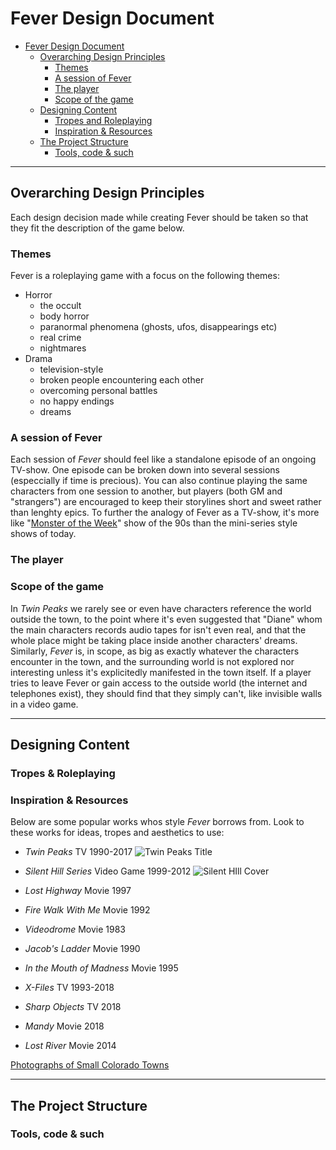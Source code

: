 # Fever Design Document

- [Fever Design Document](#fever-design-document)
  - [Overarching Design Principles](#overarching-design-principles)
    - [Themes](#themes)
    - [A session of Fever](#a-session-of-fever)
    - [The player](#the-player)
    - [Scope of the game](#scope-of-the-game)
  - [Designing Content](#designing-content)
    - [Tropes and Roleplaying](#tropes-and-roleplaying)
    - [Inspiration & Resources](#inspiration--resources)
  - [The Project Structure](#the-project-structure)
    - [Tools, code & such](#tools-code--such)

***

## Overarching Design Principles

Each design decision made while creating Fever should be taken so that they fit the description of the game below.

### Themes

Fever is a roleplaying game with a focus on the following themes:

- Horror
  - the occult
  - body horror
  - paranormal phenomena (ghosts, ufos, disappearings etc)
  - real crime
  - nightmares
- Drama
  - television-style
  - broken people encountering each other
  - overcoming personal battles
  - no happy endings
  - dreams

### A session of Fever

Each session of *Fever* should feel like a standalone episode of an ongoing TV-show. One episode can be broken down into several sessions (especcially if time is precious). You can also continue playing the same characters from one session to another, but players (both GM and "strangers") are encouraged to keep their storylines short and sweet rather than lenghty epics. To further the analogy of Fever as a TV-show, it's more like "[Monster of the Week](https://tvtropes.org/pmwiki/pmwiki.php/Main/MonsterOfTheWeek)" show of the 90s than the mini-series style shows of today.

### The player

### Scope of the game

In *Twin Peaks* we rarely see or even have characters reference the world outside the town, to the point where it's even suggested that "Diane" whom the main characters records audio tapes for isn't even real, and that the whole place might be taking place inside another characters' dreams. Similarly, *Fever* is, in scope, as big as exactly whatever the characters encounter in the town, and the surrounding world is not explored nor interesting unless it's explicitedly manifested in the town itself. If a player tries to leave Fever or gain access to the outside world (the internet and telephones exist), they should find that they simply can't, like invisible walls in a video game.

***

## Designing Content

### Tropes & Roleplaying

### Inspiration & Resources

Below are some popular works whos style *Fever* borrows from. Look to these works for ideas, tropes and aesthetics to use:

- *Twin Peaks* TV 1990-2017 ![Twin Peaks Title](https://upload.wikimedia.org/wikipedia/en/e/ea/TwinPeaks_openingshotcredits.jpg "Twin Peaks Title")
- *Silent Hill Series* Video Game 1999-2012 ![Silent HIll Cover](https://upload.wikimedia.org/wikipedia/en/9/96/Silent_Hill_video_game_cover.png "Silent Hill Cover")

- *Lost Highway* Movie 1997
- *Fire Walk With Me* Movie 1992
- *Videodrome* Movie 1983
- *Jacob's Ladder* Movie 1990
- *In the Mouth of Madness* Movie 1995
- *X-Files* TV 1993-2018
- *Sharp Objects* TV 2018
- *Mandy* Movie 2018
- *Lost River* Movie 2014

[Photographs of Small Colorado Towns](http://www.city-data.com/city/Colorado3.html)

***

## The Project Structure

### Tools, code & such
